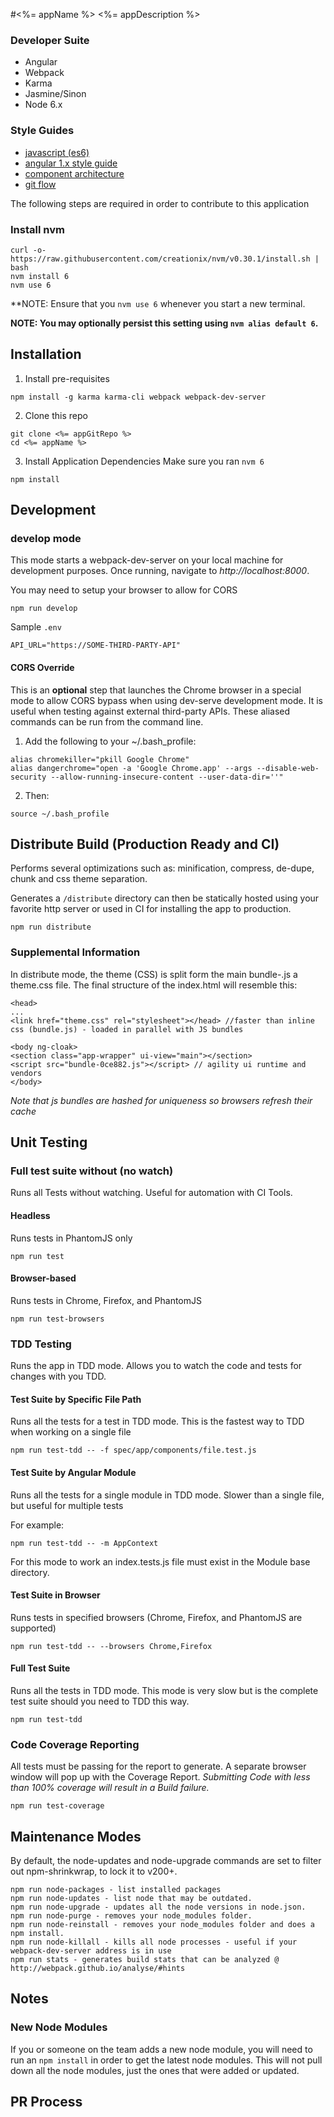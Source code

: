 #<%= appName %>
<%= appDescription %>

### Developer Suite
* Angular
* Webpack
* Karma
* Jasmine/Sinon
* Node 6.x

### Style Guides
* [javascript (es6)](https://github.com/airbnb/javascript)
* [angular 1.x style guide](https://github.com/johnpapa/angular-styleguide/blob/master/a1/README.md)
* [component architecture](https://slides.com/johnnyazee/angularmoderncomponentarch)
* [git flow](http://nvie.com/posts/a-successful-git-branching-model)

The following steps are required in order to contribute to this application

### Install nvm
```
curl -o- https://raw.githubusercontent.com/creationix/nvm/v0.30.1/install.sh | bash
nvm install 6
nvm use 6
```
**NOTE: Ensure that you ```nvm use 6``` whenever you start a new terminal.

**NOTE: You may optionally persist this setting using `nvm alias default 6`.**

## Installation

1. Install pre-requisites
```
npm install -g karma karma-cli webpack webpack-dev-server
```
2. Clone this repo
```
git clone <%= appGitRepo %>
cd <%= appName %>
```
3. Install Application Dependencies
Make sure you ran `nvm 6`

```
npm install
```

## Development

### develop mode
This mode starts a webpack-dev-server on your local machine for development purposes. Once running, navigate to *http://localhost:8000*.

You may need to setup your browser to allow for CORS
```
npm run develop
```

Sample `.env`
```
API_URL="https://SOME-THIRD-PARTY-API"
```

#### CORS Override
This is an **optional** step that launches the Chrome browser in a special mode to allow CORS bypass when using dev-serve development mode. It is useful when testing against external third-party APIs.
These aliased commands can be run from the command line.

1. Add the following to your ~/.bash_profile:

```
alias chromekiller="pkill Google Chrome"
alias dangerchrome="open -a 'Google Chrome.app' --args --disable-web-security --allow-running-insecure-content --user-data-dir=''"
```

2. Then:
 ```
 source ~/.bash_profile
 ```

## Distribute Build (Production Ready and CI)
Performs several optimizations such as: minification, compress, de-dupe, chunk and css theme separation.

Generates a ```/distribute``` directory can then be statically hosted using your favorite http server or used in CI for installing the app to production.
```
npm run distribute
```

### Supplemental Information
In distribute mode, the theme (CSS) is split form the main bundle-<hash>.js a theme.css file. The final structure of the index.html will resemble this:

```
<head>
...
<link href="theme.css" rel="stylesheet"></head> //faster than inline css (bundle.js) - loaded in parallel with JS bundles

<body ng-cloak>
<section class="app-wrapper" ui-view="main"></section>
<script src="bundle-0ce882.js"></script> // agility ui runtime and vendors
</body>
```

*Note that js bundles are hashed for uniqueness so browsers refresh their cache*


## Unit Testing
### Full test suite without (no watch)
Runs all Tests without watching. Useful for automation with CI Tools.

#### Headless
Runs tests in PhantomJS only
```
npm run test
```

#### Browser-based
Runs tests in Chrome, Firefox, and PhantomJS
```
npm run test-browsers
```

### TDD Testing
Runs the app in TDD mode. Allows you to watch the code and tests for changes with you TDD.

#### Test Suite by Specific File Path
Runs all the tests for a test  in TDD mode. This is the fastest way to TDD when working on a single file
```
npm run test-tdd -- -f spec/app/components/file.test.js
```

#### Test Suite by Angular Module
Runs all the tests for a single module in TDD mode. Slower than a single file, but useful for multiple tests

For example:
```
npm run test-tdd -- -m AppContext
```
For this mode to work an index.tests.js file must exist in the Module base directory.

#### Test Suite in Browser
Runs tests in specified browsers (Chrome, Firefox, and PhantomJS are supported)
```
npm run test-tdd -- --browsers Chrome,Firefox
```

#### Full Test Suite
Runs all the tests in TDD mode. This mode is very slow but is the complete test suite should you need to TDD this way.
```
npm run test-tdd
```

### Code Coverage Reporting
All tests must be passing for the report to generate. A separate browser window will pop up with the Coverage Report.
*Submitting Code with less than 100% coverage will result in a Build failure.*
```
npm run test-coverage
```

## Maintenance Modes
By default, the node-updates and node-upgrade commands are set to filter out npm-shrinkwrap, to lock it to v200+.
```
npm run node-packages - list installed packages
npm run node-updates - list node that may be outdated.
npm run node-upgrade - updates all the node versions in node.json.
npm run node-purge - removes your node_modules folder.
npm run node-reinstall - removes your node_modules folder and does a npm install.
npm run node-killall - kills all node processes - useful if your webpack-dev-server address is in use
npm run stats - generates build stats that can be analyzed @ http://webpack.github.io/analyse/#hints
```

## Notes

### New Node Modules
If you or someone on the team adds a new node module, you will need to run an `npm install` in order to get the latest node modules. This will not pull down all the node modules, just the ones that were added or updated.

## PR Process
